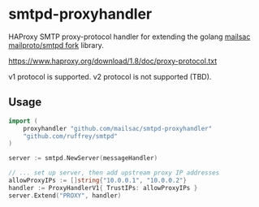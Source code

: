 # smtpd-proxyhandler
HAProxy SMTP proxy-protocol handler for extending the golang [mailsac mailproto/smtpd fork](https://github.com/ruffrey/smtpd) library.

https://www.haproxy.org/download/1.8/doc/proxy-protocol.txt

v1 protocol is supported.
v2 protocol is not supported (TBD).

## Usage

```go
import (
    proxyhandler "github.com/mailsac/smtpd-proxyhandler"
    "github.com/ruffrey/smtpd"
)

server := smtpd.NewServer(messageHandler)

// ... set up server, then add upstream proxy IP addresses
allowProxyIPs := []string{"10.0.0.1", "10.0.0.2"}
handler := ProxyHandlerV1{ TrustIPs: allowProxyIPs }
server.Extend("PROXY", handler)
```
